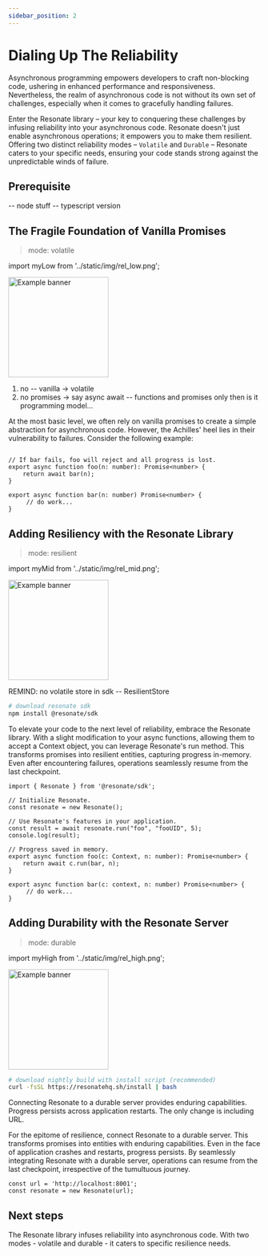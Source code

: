 ```yaml
---
sidebar_position: 2
---
```


# Dialing Up The Reliability 

Asynchronous programming empowers developers to craft non-blocking code, ushering in enhanced performance and responsiveness. Nevertheless, the realm of asynchronous code is not without its own set of challenges, especially when it comes to gracefully handling failures.

Enter the Resonate library – your key to conquering these challenges by infusing reliability into your asynchronous code. Resonate doesn't just enable asynchronous operations; it empowers you to make them resilient. Offering two distinct reliability modes – `Volatile` and `Durable` – Resonate caters to your specific needs, ensuring your code stands strong against the unpredictable winds of failure.

## Prerequisite

-- node stuff -- typescript version

## The Fragile Foundation of Vanilla Promises
> mode: volatile

import myLow from '../static/img/rel_low.png';

<img src={myLow} alt="Example banner" width="200" />

1) no -- vanilla -> volatile 
2) no promises -> say async await -- functions and promises only then is it programming model... 

At the most basic level, we often rely on vanilla promises to create a simple abstraction for asynchronous code. However, the Achilles' heel lies in their vulnerability to failures. Consider the following example:

```tsx title="src/volatile-promises.tsx"

// If bar fails, foo will reject and all progress is lost.
export async function foo(n: number): Promise<number> {
    return await bar(n); 
}

export async function bar(n: number) Promise<number> {
     // do work...
}
```

## Adding Resiliency with the Resonate Library
> mode: resilient

import myMid from '../static/img/rel_mid.png';

<img src={myMid} alt="Example banner" width="200" />

REMIND: no volatile store in sdk -- 
ResilientStore

```bash 
# download resonate sdk
npm install @resonate/sdk
```

To elevate your code to the next level of reliability, embrace the Resonate library. With a slight modification to your async functions, allowing them to accept a Context object, you can leverage Resonate's run method. This transforms promises into resilient entities, capturing progress in-memory. Even after encountering failures, operations seamlessly resume from the last checkpoint.


```tsx title="src/resilient-promises.tsx"
import { Resonate } from '@resonate/sdk';

// Initialize Resonate.
const resonate = new Resonate();

// Use Resonate's features in your application.
const result = await resonate.run("foo", "fooUID", 5);
console.log(result);

// Progress saved in memory. 
export async function foo(c: Context, n: number): Promise<number> {
    return await c.run(bar, n); 
}

export async function bar(c: context, n: number) Promise<number> {
     // do work...
}
```

## Adding Durability with the Resonate Server
> mode: durable 

import myHigh from '../static/img/rel_high.png';

<img src={myHigh} alt="Example banner" width="200" /> 

```bash 
# download nightly build with install script (recommended)
curl -fsSL https://resonatehq.sh/install | bash
```

Connecting Resonate to a durable server provides enduring capabilities. Progress persists across application restarts. The only change is including URL. 

For the epitome of resilience, connect Resonate to a durable server. This transforms promises into entities with enduring capabilities. Even in the face of application crashes and restarts, progress persists. By seamlessly integrating Resonate with a durable server, operations can resume from the last checkpoint, irrespective of the tumultuous journey.


```tsx title="src/durable-promises.tsx"
const url = 'http://localhost:8001';
const resonate = new Resonate(url); 
```

## Next steps

The Resonate library infuses reliability into asynchronous code. With two modes - volatile and durable - it caters to specific resilience needs.

